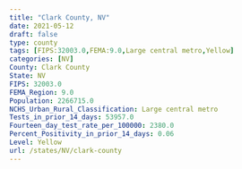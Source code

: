 ```yaml
---
title: "Clark County, NV"
date: 2021-05-12
draft: false
type: county
tags: [FIPS:32003.0,FEMA:9.0,Large central metro,Yellow]
categories: [NV]
County: Clark County
State: NV
FIPS: 32003.0
FEMA_Region: 9.0
Population: 2266715.0
NCHS_Urban_Rural_Classification: Large central metro
Tests_in_prior_14_days: 53957.0
Fourteen_day_test_rate_per_100000: 2380.0
Percent_Positivity_in_prior_14_days: 0.06
Level: Yellow
url: /states/NV/clark-county
---
```



